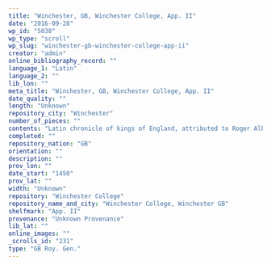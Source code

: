 ```yaml
---
title: "Winchester, GB, Winchester College, App. II"
date: "2016-09-28"
wp_id: "5038"
wp_type: "scroll"
wp_slug: "winchester-gb-winchester-college-app-ii"
creator: "admin"
online_bibliography_record: ""
language_1: "Latin"
language_2: ""
lib_lon: ""
meta_title: "Winchester, GB, Winchester College, App. II"
date_quality: ""
length: "Unknown"
repository_city: "Winchester"
number_of_pieces: ""
contents: "Latin chronicle of kings of England, attributed to Roger Alban (or of St. Albans). Text is Lyell E."
completed: ""
repository_nation: "GB"
orientation: ""
description: ""
prov_lon: ""
date_start: "1450"
prov_lat: ""
width: "Unknown"
repository: "Winchester College"
repository_name_and_city: "Winchester College, Winchester GB"
shelfmark: "App. II"
provenance: "Unknown Provenance"
lib_lat: ""
online_images: ""
_scrolls_id: "231"
type: "GB Roy. Gen."
---
```



